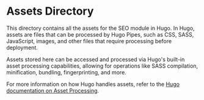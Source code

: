 # Assets Directory

This directory contains all the assets for the SEO module in Hugo. In Hugo, assets are files that can be processed by Hugo Pipes, such as CSS, SASS, JavaScript, images, and other files that require processing before deployment.

Assets stored here can be accessed and processed via Hugo's built-in asset processing capabilities, allowing for operations like SASS compilation, minification, bundling, fingerprinting, and more.

For more information on how Hugo handles assets, refer to the [Hugo documentation on Asset Processing](https://gohugo.io/hugo-pipes/).